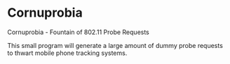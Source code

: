 Cornuprobia
===========

Cornuprobia - Fountain of 802.11 Probe Requests

This small program will generate a large amount of dummy probe requests to thwart mobile phone tracking systems.
